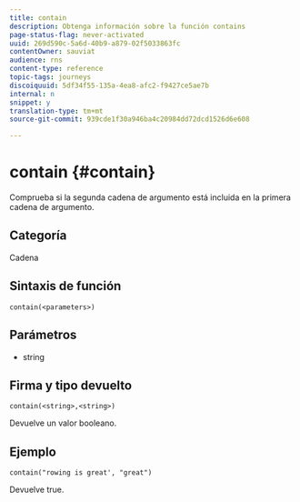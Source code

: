 ```yaml
---
title: contain
description: Obtenga información sobre la función contains
page-status-flag: never-activated
uuid: 269d590c-5a6d-40b9-a879-02f5033863fc
contentOwner: sauviat
audience: rns
content-type: reference
topic-tags: journeys
discoiquuid: 5df34f55-135a-4ea8-afc2-f9427ce5ae7b
internal: n
snippet: y
translation-type: tm+mt
source-git-commit: 939cde1f30a946ba4c20984dd72dcd1526d6e608

---
```



# contain {#contain}

Comprueba si la segunda cadena de argumento está incluida en la primera cadena de argumento.

## Categoría

Cadena

## Sintaxis de función

`contain(<parameters>)`

## Parámetros

* string

## Firma y tipo devuelto

`contain(<string>,<string>)`

Devuelve un valor booleano.

## Ejemplo

`contain("rowing is great', "great")`

Devuelve true.
